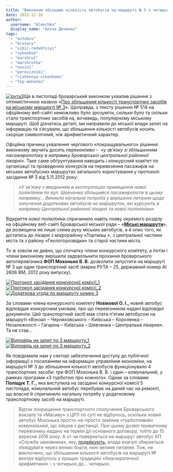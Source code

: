 ```yaml
---
title: "Виконком збільшив кількість автобусів на маршруті № 3 з чотирьох до… чотирьох?"
date: 2012-12-18
author: 
  username: "Aleechka"
  display_name: "Аліна Дяченко"
tags: 
  - "avtobus"
  - "brovary"
  - "vibir-redaktsiyi"
  - "vykonkom"
  - "marshrut"
  - "marshrutka"
  - "novini"
  - "perevizniki"
  - "rishennya-vikonkomu"
  - "fop-mohonko"
---
```


[![](https://mpz.brovary.org/wp-content/uploads/2012/12/ruta3.jpg "рута3")](https://mpz.brovary.org/wp-content/uploads/2012/12/ruta3.jpg)Ще в листопаді броварський виконком ухвалив рішення з оптимістичною назвою «[Про збільшення кількості транспортних засобів на міському маршруті № 3](http://docs.pravo-znaty.org.ua/p5989/13.11.2012/514)». Щоправда, з тексту рішення № 514 на офіційному веб-сайті неможливо було зрозуміти, скільки було та скільки стало транспортних засобів на, вочевидь, популярному міському маршруті. Щоб дізнатись деталі, ми направили до міської влади запит на інформацію та з’ясували, що збільшення кількості автобусів носить скоріше символічний, ніж арифметичний характер.

Офіційна причина ухвалення чергового «покращувального» рішення виконкому звучить досить переконливо –  «_у зв’язку зі збільшенням пасажиропотоку в напрямку Броварської центральної районної лікарні_». Таке саме обґрунтування наводить і конкурсний комітет по організації та проведенню конкурсів на перевезення пасажирів на міських автобусних маршрутах загального користування у протоколі засідання № 3 від 5.11.2012 року:

> _«У зв’язку з введенням в експлуатацію приміщення нової поліклініки по вул. Шевченка збільшився пасажиропотік в цьому напрямку… Виникла нагальна потреба у вирішенні питання щодо залучення додаткових автобусів на маршрутах, які курсують в напрямку Центральної районної лікарні та нової поліклініки»_

Відкриття нової поліклініки спричинило навіть появу окремого розділу на офіційному веб-сайті Броварської міської ради – «**[Міські маршрути](http://brovary.kiev.ua/miski_marshruty)**», де розміщена не лише схема руху міських автобусів, а й опис того, як дістатись до лікарні з мікрорайону «Торгмаш », з центральної частини міста та з району «Геологорозвідки» та старої частини міста.

То ж зовсім не дивно, що спочатку члени конкурсного комітету, а потім і члени виконкому вирішили задовольнити прохання броварського автоперевізника **ФОП Мохонько В. В.** дозволити запустити на маршруті № 3 ще один транспортний засіб (марки РУТА – 25, державний номер АІ 2606 ВМ, 2012 року випуску).

[![](https://mpz.brovary.org/wp-content/uploads/2012/12/Protokol-zasidannya-konkursnoyi-komisiyi_1.jpg "Протокол засідання конкурсної комісії_1")](https://mpz.brovary.org/wp-content/uploads/2012/12/Protokol-zasidannya-konkursnoyi-komisiyi_1.jpg)[![](https://mpz.brovary.org/wp-content/uploads/2012/12/Protokol-zasidannya-konkursnoyi-komisiyi_2.jpg "Протокол засідання конкурсної комісії_2")](https://mpz.brovary.org/wp-content/uploads/2012/12/Protokol-zasidannya-konkursnoyi-komisiyi_2.jpg)[![](https://mpz.brovary.org/wp-content/uploads/2012/12/Dodatkova-ugoda-po-marshrutu-nomer-3.jpg "Додаткова угода по маршруту номер 3")](https://mpz.brovary.org/wp-content/uploads/2012/12/Dodatkova-ugoda-po-marshrutu-nomer-3.jpg)

За словами члена конкурсного комітету **Новікової О. І.,** новий автобус відповідає конкурсним умовам, про що перевізником надані відповідні документи. Цей транспортний засіб мав стати п’ятим автобусом на маршруті «Вокзал – Черняховського – Київська – Короленка – Незалежності – Гагаріна – Київська – Шевченка – Центральна лікарня». Та не став…

[![](https://mpz.brovary.org/wp-content/uploads/2012/12/Vidpovid-na-zapit-po-3-marshrutu_1.jpg "Відповідь на запит по 3 маршруту_1")](https://mpz.brovary.org/wp-content/uploads/2012/12/Vidpovid-na-zapit-po-3-marshrutu_1.jpg)[![](https://mpz.brovary.org/wp-content/uploads/2012/12/Vidpovid-na-zapit-po-3-marshrutu_2.jpg "Відповідь на запит по 3 маршруту_2")](https://mpz.brovary.org/wp-content/uploads/2012/12/Vidpovid-na-zapit-po-3-marshrutu_2.jpg)

Як повідомили нам у секторі забезпечення доступу до публічної інформації з посиланням на інформацію управління економіки, на маршруті № 3 до збільшення кількості автобусів функціонувало 4 транспортних засоби: три ФОП Мохонька В. В. і один – комунальний, у рамках програми «З турботою про кожного». Однак за словами **Поліщук Т. Г.,** яка виступила на засіданні конкурсної комісії 5 листопада, комунальний автобус перебуває на даний час на ремонті, що власне й спричинило нагальну потребу у додатковому транспортному засобі на маршруті.

> Відтак покращення транспортного сполучення Броварського вокзалу та «Масиву» з ЦРЛ по суті не відбулось, оскільки новий автобус Мохонька просто-на-просто замінив «турботливий» комунальний, що зійшов з дистанції. При цьому дозвіл приватному перевізнику надано на термін дії основного договору, тобто до 15 вересня 2016 року. А от чи повернеться на маршрут автобус КП «Служба замовника», яку, [подейкують](https://mpz.brovary.org/deputat-brovarska-vlada-zmushena-likviduvati-kp-sluzhba-zamovnika-cherez-velichezni-borgi/), влада взагалі збирається ліквідувати через великі борги, нині велике питання. Тож, не виключено, що збільшення кількості автобусів на маршруті № вкотре відбулось у кращих традиціях «бюрократичної арифметики» – з чотирьох до… чотирьох.
